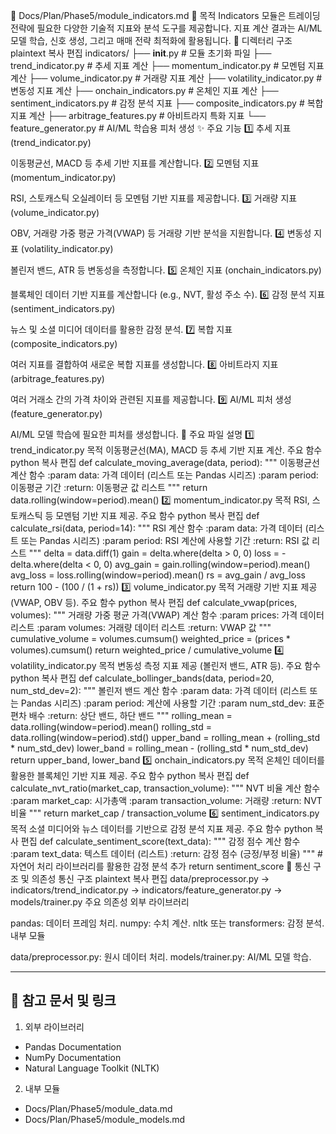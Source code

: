 📁 Docs/Plan/Phase5/module_indicators.md
📌 목적
Indicators 모듈은 트레이딩 전략에 필요한 다양한 기술적 지표와 분석 도구를 제공합니다.
지표 계산 결과는 AI/ML 모델 학습, 신호 생성, 그리고 매매 전략 최적화에 활용됩니다.
📁 디렉터리 구조
plaintext
복사
편집
indicators/
├── __init__.py                # 모듈 초기화 파일
├── trend_indicator.py         # 추세 지표 계산
├── momentum_indicator.py      # 모멘텀 지표 계산
├── volume_indicator.py        # 거래량 지표 계산
├── volatility_indicator.py    # 변동성 지표 계산
├── onchain_indicators.py      # 온체인 지표 계산
├── sentiment_indicators.py    # 감정 분석 지표
├── composite_indicators.py    # 복합 지표 계산
├── arbitrage_features.py      # 아비트라지 특화 지표
└── feature_generator.py       # AI/ML 학습용 피처 생성
✨ 주요 기능
1️⃣ 추세 지표 (trend_indicator.py)

이동평균선, MACD 등 추세 기반 지표를 계산합니다.
2️⃣ 모멘텀 지표 (momentum_indicator.py)

RSI, 스토캐스틱 오실레이터 등 모멘텀 기반 지표를 제공합니다.
3️⃣ 거래량 지표 (volume_indicator.py)

OBV, 거래량 가중 평균 가격(VWAP) 등 거래량 기반 분석을 지원합니다.
4️⃣ 변동성 지표 (volatility_indicator.py)

볼린저 밴드, ATR 등 변동성을 측정합니다.
5️⃣ 온체인 지표 (onchain_indicators.py)

블록체인 데이터 기반 지표를 계산합니다 (e.g., NVT, 활성 주소 수).
6️⃣ 감정 분석 지표 (sentiment_indicators.py)

뉴스 및 소셜 미디어 데이터를 활용한 감정 분석.
7️⃣ 복합 지표 (composite_indicators.py)

여러 지표를 결합하여 새로운 복합 지표를 생성합니다.
8️⃣ 아비트라지 지표 (arbitrage_features.py)

여러 거래소 간의 가격 차이와 관련된 지표를 제공합니다.
9️⃣ AI/ML 피처 생성 (feature_generator.py)

AI/ML 모델 학습에 필요한 피처를 생성합니다.
📄 주요 파일 설명
1️⃣ trend_indicator.py
목적
이동평균선(MA), MACD 등 추세 기반 지표 계산.
주요 함수
python
복사
편집
def calculate_moving_average(data, period):
    """
    이동평균선 계산 함수
    :param data: 가격 데이터 (리스트 또는 Pandas 시리즈)
    :param period: 이동평균 기간
    :return: 이동평균 값 리스트
    """
    return data.rolling(window=period).mean()
2️⃣ momentum_indicator.py
목적
RSI, 스토캐스틱 등 모멘텀 기반 지표 제공.
주요 함수
python
복사
편집
def calculate_rsi(data, period=14):
    """
    RSI 계산 함수
    :param data: 가격 데이터 (리스트 또는 Pandas 시리즈)
    :param period: RSI 계산에 사용할 기간
    :return: RSI 값 리스트
    """
    delta = data.diff(1)
    gain = delta.where(delta > 0, 0)
    loss = -delta.where(delta < 0, 0)
    avg_gain = gain.rolling(window=period).mean()
    avg_loss = loss.rolling(window=period).mean()
    rs = avg_gain / avg_loss
    return 100 - (100 / (1 + rs))
3️⃣ volume_indicator.py
목적
거래량 기반 지표 제공 (VWAP, OBV 등).
주요 함수
python
복사
편집
def calculate_vwap(prices, volumes):
    """
    거래량 가중 평균 가격(VWAP) 계산 함수
    :param prices: 가격 데이터 리스트
    :param volumes: 거래량 데이터 리스트
    :return: VWAP 값
    """
    cumulative_volume = volumes.cumsum()
    weighted_price = (prices * volumes).cumsum()
    return weighted_price / cumulative_volume
4️⃣ volatility_indicator.py
목적
변동성 측정 지표 제공 (볼린저 밴드, ATR 등).
주요 함수
python
복사
편집
def calculate_bollinger_bands(data, period=20, num_std_dev=2):
    """
    볼린저 밴드 계산 함수
    :param data: 가격 데이터 (리스트 또는 Pandas 시리즈)
    :param period: 계산에 사용할 기간
    :param num_std_dev: 표준편차 배수
    :return: 상단 밴드, 하단 밴드
    """
    rolling_mean = data.rolling(window=period).mean()
    rolling_std = data.rolling(window=period).std()
    upper_band = rolling_mean + (rolling_std * num_std_dev)
    lower_band = rolling_mean - (rolling_std * num_std_dev)
    return upper_band, lower_band
5️⃣ onchain_indicators.py
목적
온체인 데이터를 활용한 블록체인 기반 지표 제공.
주요 함수
python
복사
편집
def calculate_nvt_ratio(market_cap, transaction_volume):
    """
    NVT 비율 계산 함수
    :param market_cap: 시가총액
    :param transaction_volume: 거래량
    :return: NVT 비율
    """
    return market_cap / transaction_volume
6️⃣ sentiment_indicators.py
목적
소셜 미디어와 뉴스 데이터를 기반으로 감정 분석 지표 제공.
주요 함수
python
복사
편집
def calculate_sentiment_score(text_data):
    """
    감정 점수 계산 함수
    :param text_data: 텍스트 데이터 (리스트)
    :return: 감정 점수 (긍정/부정 비율)
    """
    # 자연어 처리 라이브러리를 활용한 감정 분석 추가
    return sentiment_score
🔗 통신 구조 및 의존성
통신 구조
plaintext
복사
편집
data/preprocessor.py → indicators/trend_indicator.py → indicators/feature_generator.py → models/trainer.py
주요 의존성
외부 라이브러리

pandas: 데이터 프레임 처리.
numpy: 수치 계산.
nltk 또는 transformers: 감정 분석.
내부 모듈

data/preprocessor.py: 원시 데이터 처리.
models/trainer.py: AI/ML 모델 학습.

---

## 📘 참고 문서 및 링크
1. 외부 라이브러리
- Pandas Documentation
- NumPy Documentation
- Natural Language Toolkit (NLTK)
2. 내부 모듈    
- Docs/Plan/Phase5/module_data.md
- Docs/Plan/Phase5/module_models.md
